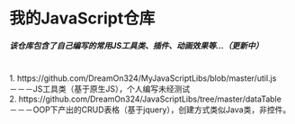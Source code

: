 # 我的JavaScript仓库
<h5>该仓库包含了自己编写的常用JS工具类、插件、动画效果等...（更新中）</h5></br>
1. https://github.com/DreamOn324/MyJavaScriptLibs/blob/master/util.js</br> －－－JS工具类（基于原生JS），个人编写未经测试</br>
2. https://github.com/DreamOn324/JavaScriptLibs/tree/master/dataTable</br> －－－OOP下产出的CRUD表格（基于jquery），创建方式类似Java类，非控件。

  
